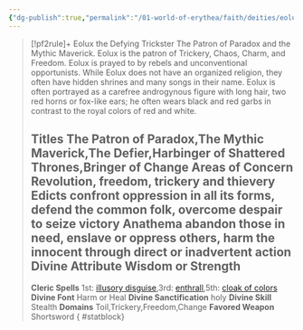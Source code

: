 ```yaml
---
{"dg-publish":true,"permalink":"/01-world-of-erythea/faith/deities/eolux/","title":"Eolux the Defying Trickster","tags":["Deity"],"dgShowInlineTitle":true,"noteIcon":""}
---
```


>[!pf2rule]+ Eolux the Defying Trickster
>The Patron of Paradox and the Mythic Maverick. Eolux is the patron of Trickery, Chaos, Charm, and Freedom. Eolux is prayed to by rebels and unconventional opportunists. While Eolux does not have an organized religion, they often have hidden shrines and many songs in their name. Eolux is often portrayed as a carefree androgynous figure with long hair, two red horns or fox-like ears; he often wears black and red garbs in contrast to the royal colors of red and white.
> 
> **Titles**  The Patron of Paradox,The Mythic Maverick,The Defier,Harbinger of Shattered Thrones,Bringer of Change
> **Areas of Concern**  Revolution, freedom, trickery and thievery
> **Edicts**  confront oppression in all its forms, defend the common folk, overcome despair to seize victory
> **Anathema**  abandon those in need, enslave or oppress others, harm the innocent through direct or inadvertent action
> **Divine Attribute**  Wisdom or Strength
> ---
> **Cleric Spells** 1st: [illusory disguise](https://pf2easy.com/index.php?id=1373&name=illusory_disguise),3rd: [enthrall](https://pf2easy.com/index.php?id=1318&name=enthrall),5th: [cloak of colors](https://pf2easy.com/index.php?id=1255&name=cloak_of_colors)
> **Divine Font**  Harm or Heal
> **Divine Sanctification**  holy
> **Divine Skill**  Stealth
> **Domains**  Toil,Trickery,Freedom,Change
> **Favored Weapon**  Shortsword 
{ #statblock}


 